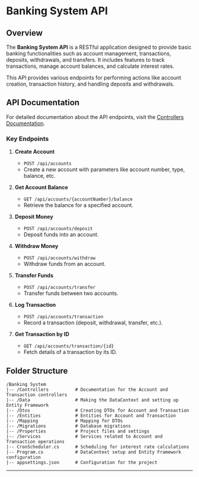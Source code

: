 # Banking System API

## Overview

The **Banking System API** is a RESTful application designed to provide basic banking functionalities such as account management, transactions, deposits, withdrawals, and transfers. It includes features to track transactions, manage account balances, and calculate interest rates.

This API provides various endpoints for performing actions like account creation, transaction history, and handling deposits and withdrawals.

## API Documentation

For detailed documentation about the API endpoints, visit the [Controllers Documentation](https://github.com/kirolloushany03/Banking-System/tree/master/Banking%20System/Controllers/docs).

### Key Endpoints

1. **Create Account**  
   - `POST /api/accounts`
   - Create a new account with parameters like account number, type, balance, etc.

2. **Get Account Balance**  
   - `GET /api/accounts/{accountNumber}/balance`
   - Retrieve the balance for a specified account.

3. **Deposit Money**  
   - `POST /api/accounts/deposit`
   - Deposit funds into an account.

4. **Withdraw Money**  
   - `POST /api/accounts/withdraw`
   - Withdraw funds from an account.

5. **Transfer Funds**  
   - `POST /api/accounts/transfer`
   - Transfer funds between two accounts.

6. **Log Transaction**  
   - `POST /api/accounts/transaction`
   - Record a transaction (deposit, withdrawal, transfer, etc.).

7. **Get Transaction by ID**  
   - `GET /api/accounts/transaction/{id}`
   - Fetch details of a transaction by its ID.

## Folder Structure

```
/Banking System
|-- /Controllers          # Documentation for the Account and Transaction controllers
|-- /Data                 # Making the DataContext and setting up Entity Framework
|-- /Dtos                 # Creating DTOs for Account and Transaction
|-- /Entities             # Entities for Account and Transaction
|-- /Mapping              # Mapping for DTOs
|-- /Migrations           # Database migrations
|-- /Properties           # Project files and settings
|-- /Services             # Services related to Account and Transaction operations
|-- CronScheduler.cs      # Scheduling for interest rate calculations
|-- Program.cs            # DataContext setup and Entity Framework configuration
|-- appsettings.json      # Configuration for the project
```
---
